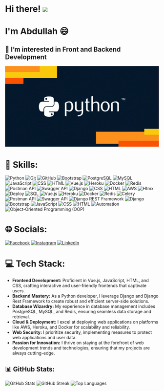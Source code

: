 # Hi there! <img src="https://raw.githubusercontent.com/iampavangandhi/iampavangandhi/master/gifs/Hi.gif" width="30px"> 

# I'm Abdullah 😄

## 👀 I’m interested in Front and Backend Development

![](https://github.com/AbdullahBakir97/AbdullahBakir97/blob/main/giphy1.gif)

# 🍳 Skills: 
  ![Python](https://img.shields.io/badge/Python-3670A0?style=flat-square&logo=python&logoColor=ffdd54) ![Git](https://img.shields.io/badge/Git-F05032?style=flat-square&logo=git&logoColor=white) ![GitHub](https://img.shields.io/badge/GitHub-181717?style=flat-square&logo=github&logoColor=white) ![Bootstrap](https://img.shields.io/badge/Bootstrap-563D7C?style=flat-square&logo=bootstrap&logoColor=white) ![PostgreSQL](https://img.shields.io/badge/PostgreSQL-336791?style=flat-square&logo=postgresql&logoColor=white) ![MySQL](https://img.shields.io/badge/MySQL-4479A1?style=flat-square&logo=mysql&logoColor=white) ![JavaScript](https://img.shields.io/badge/JavaScript-F7DF1E?style=flat-square&logo=javascript&logoColor=black) ![CSS](https://img.shields.io/badge/CSS3-1572B6?style=flat-square&logo=css3&logoColor=white) ![HTML](https://img.shields.io/badge/HTML5-E34F26?style=flat-square&logo=html5&logoColor=white) ![Vue.js](https://img.shields.io/badge/Vue.js-4FC08D?style=flat-square&logo=vue.js&logoColor=white) ![Heroku](https://img.shields.io/badge/Heroku-430098?style=flat-square&logo=heroku&logoColor=white) ![Docker](https://img.shields.io/badge/Docker-2496ED?style=flat-square&logo=docker&logoColor=white) ![Redis](https://img.shields.io/badge/Redis-DC382D?style=flat-square&logo=redis&logoColor=white) ![Postman API](https://img.shields.io/badge/Postman%20API-FF6C37?style=flat-square&logo=postman&logoColor=white) ![Swagger API](https://img.shields.io/badge/Swagger%20API-85EA2D?style=flat-square&logo=swagger&logoColor=black) ![Django](https://img.shields.io/badge/Django-092E20?style=flat-square&logo=django&logoColor=white) ![CSS](https://img.shields.io/badge/CSS3-1572B6?style=flat-square&logo=css3&logoColor=white) ![HTML](https://img.shields.io/badge/HTML5-E34F26?style=flat-square&logo=html5&logoColor=white) ![AWS](https://img.shields.io/badge/AWS-232F3E?style=flat-square&logo=amazon-aws&logoColor=white) ![Htmx](https://img.shields.io/badge/Htmx-FF4700?style=flat-square&logo=htmx&logoColor=white) ![Deploy](https://img.shields.io/badge/Deploy-2CA5E0?style=flat-square&logo=vercel&logoColor=white) ![SQL](https://img.shields.io/badge/SQL-4479A1?style=flat-square&logo=sqlite&logoColor=white) ![Vue.js](https://img.shields.io/badge/Vue.js-4FC08D?style=flat-square&logo=vue.js&logoColor=white) ![Heroku](https://img.shields.io/badge/Heroku-430098?style=flat-square&logo=heroku&logoColor=white) ![Docker](https://img.shields.io/badge/Docker-2496ED?style=flat-square&logo=docker&logoColor=white) ![Redis](https://img.shields.io/badge/Redis-DC382D?style=flat-square&logo=redis&logoColor=white) ![Celery](https://img.shields.io/badge/Celery-37814A?style=flat-square&logo=celery&logoColor=white) ![Postman API](https://img.shields.io/badge/Postman%20API-FF6C37?style=flat-square&logo=postman&logoColor=white) ![Swagger API](https://img.shields.io/badge/Swagger%20API-85EA2D?style=flat-square&logo=swagger&logoColor=black) ![Django REST Framework](https://img.shields.io/badge/Django%20REST%20Framework-092E20?style=flat-square&logo=django&logoColor=white) ![Django](https://img.shields.io/badge/Django-092E20?style=flat-square&logo=django&logoColor=white) ![Bootstrap](https://img.shields.io/badge/Bootstrap-563D7C?style=flat-square&logo=bootstrap&logoColor=white) ![JavaScript](https://img.shields.io/badge/JavaScript-F7DF1E?style=flat-square&logo=javascript&logoColor=black) ![CSS](https://img.shields.io/badge/CSS3-1572B6?style=flat-square&logo=css3&logoColor=white) ![HTML](https://img.shields.io/badge/HTML5-E34F26?style=flat-square&logo=html5&logoColor=white) ![Automation](https://img.shields.io/badge/Automation-33CC33?style=flat-square&logo=automation&logoColor=white) ![Object-Oriented Programming (OOP)](https://img.shields.io/badge/Object--Oriented%20Programming%20(OOP)-3333FF?style=flat-square&logo=oop&logoColor=white)

# 🌐 Socials:
[![Facebook](https://img.shields.io/badge/Facebook-%231877F2.svg?logo=Facebook&logoColor=white)](https://facebook.com/https://www.facebook.com/profile.php?id=100007615024761/) [![Instagram](https://img.shields.io/badge/Instagram-%23E4405F.svg?logo=Instagram&logoColor=white)](https://instagram.com/https://www.instagram.com/abdullahbakir/) [![LinkedIn](https://img.shields.io/badge/LinkedIn-%230077B5.svg?logo=linkedin&logoColor=white)](https://linkedin.com/in/https://www.linkedin.com/in/abdullah-bakir-809065273/) 

# 💻 Tech Stack:
- **Frontend Development:** Proficient in Vue.js, JavaScript, HTML, and CSS, crafting interactive and user-friendly frontends that captivate users.
- **Backend Mastery:** As a Python developer, I leverage Django and Django Rest Framework to create robust and efficient server-side solutions.
- **Database Wizardry:** My experience in database management includes PostgreSQL, MySQL, and Redis, ensuring seamless data storage and retrieval.
- **Cloud & Deployment:** I excel at deploying web applications on platforms like AWS, Heroku, and Docker for scalability and reliability.
- **Web Security:** I prioritize security, implementing measures to protect web applications and user data.
- **Passion for Innovation:** I thrive on staying at the forefront of web development trends and technologies, ensuring that my projects are always cutting-edge.

## 📊 GitHub Stats:
![GitHub Stats](https://github-readme-stats.vercel.app/api?username=AbdullahBakir97&theme=dark&hide_border=true&include_all_commits=false&count_private=false)
![GitHub Streak](https://github-readme-streak-stats.herokuapp.com/?user=AbdullahBakir97&theme=dark&hide_border=true)
![Top Languages](https://github-readme-stats.vercel.app/api/top-langs/?username=AbdullahBakir97&theme=dark&hide_border=true&include_all_commits=false&count_private=false&layout=compact)
```

